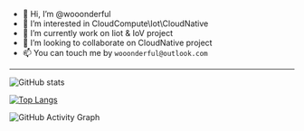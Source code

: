 - 👋 Hi, I’m @wooonderful
- 👀 I’m interested in CloudCompute\Iot\CloudNative
- 🌱 I’m currently work on Iiot & IoV project
- 💞️ I’m looking to collaborate on CloudNative project
- 📫 You can touch me by `wooonderful@outlook.com`


---
![GitHub stats](https://github-readme-stats.vercel.app/api?username=wooonderful&show_icons=true&count_private=true) 
 
[![Top Langs](https://github-readme-stats.vercel.app/api/top-langs/?username=wooonderful)](https://github.com/anuraghazra/github-readme-stats)

![GitHub Activity Graph](https://activity-graph.herokuapp.com/graph?username=wooonderful)  
